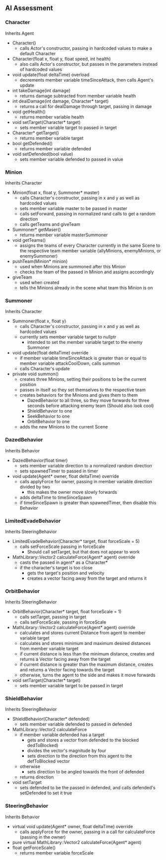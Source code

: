 AI Assessment
-------------

### Character
Inherits Agent
- Character()
  - calls Actor's constructor, passing in hardcoded values to make a default Character
- Character(float x, float y, float speed, int health)
  - also calls Actor's constructor, but passes in the parameters instead of hardcoded values
- void update(float deltaTime) overload
  - decrements member variable timeSinceAttack, then calls Agent's update
- int takeDamage(int damage)
  - returns damage subtracted from member variable health
- int dealDamage(int damage, Character* target)
  - returns a call for dealDamage through target, passing in damage
- void getHealth()
  - returns member variable health
- void setTarget(Character* target)
  - sets member variable target to passed in target
- Character* getTarget()
  - returns member variable target
- bool getDefended()
  - returns member variable defended
- void setDefended(bool value)
  - sets member variable defended to passed in value

### Minion
Inherits Character
- Minion(float x, float y, Summoner* master)
  - calls Character's constructor, passing in x and y as well as hardcoded values
  - sets member variable master to be passed in master
  - calls setForward, passing in normalized rand calls to get a random direction
  - calls getTeams and giveTeam
- Summoner* getMaser()
  - returns member variable masterSummoner
- void getTeams()
  - assigns the teams of every Character currently in the same Scene to the respective team member variable (allyMinions, enemyMinions, or enemySummoner)
- pushTeam(Minion* minion)
  - used when Minions are summoned after this Minion
  - checks the team of the passed in Minion and assigns accordingly
- giveTeam
  - used when created
  - tells the Minions already in the scene what team this Minion is on

### Summoner
Inherits Character
- Summoner(float x, float y)
  - calls Character's constructor, passing in x and y as well as hardcoded values
  - currently sets member variable target to nullptr
    - intended to set the member variable target to the enemy Summoner
- void update(float deltaTime) override
  - if member variable timeSinceAttack is greater than or equal to member variable attackCoolDown, calls summon
  - calls Character's update
- private void summon()
  - creates three Minions, setting their positions to be the current position
  - passes in itself so they set themselves to the respective team
  - creates behaviors for the Minions and gives them to them
    - DazedBehavior to all three, so they move forwards for three seconds before attacking enemy team (Should also look cool)
    - ShieldBehavior to one
    - SeekBehavior to one
    - OrbitBehavior to one
  - adds the new Minions to the current Scene

### DazedBehavior
Inherits Behavior
- DazedBehavior(float timer)
  - sets member variable direction to a normalized random direction
  - sets spawnedTimer to passed in timer
- void update(Agent* owner, float deltaTime) override
  - calls applyForce for owner, passing in member variable direction divided by two
    - this makes the owner move slowly forwards
  - adds deltaTime to timeSinceSpawn
  - if timeSinceSpawn is greater than spawnedTimer, then disable this Behavior

### LimitedEvadeBehavior
Inherits SteeringBehavior
- LimitedEvadeBehavior(Character* target, float forceScale = 5)
  - calls setForceScale passing in forceScale
    - Should call setTarget, but that does not appear to work
- MathLibrary::Vector2 calculateForce(Agent* agent) override
  - casts the passed in agent* as a Character*
  - if the character's target is too close
    - gets the target's position and velocity
    - creates a vector facing away from the target and returns it

### OrbitBehavior
Inherits SteeringBehavior
- OrbitBehavior(Character* target, float forceScale = 1)
  - calls setTarget, passing in target
  - calls setForceScale, passing in forceScale
- MathLibrary::Vector2 calculateForce(Agent* agent) override
  - calculates and stores current Distance from agent to member variable target
  - calculates and stores minimum and maximum desired distances from member variable target
  - if current distance is less than the minimum distance, creates and returns a Vector facing away from the target
  - if current distance is greater than the maximum distance, creates and returns a Vector facing towards the target
  - otherwise, turns the agent to the side and makes it move forwards
- void setTarget(Character* target)
  - sets member variable target to be passed in target

### ShieldBehavior
Inherits SteeringBehavior
- ShieldBehavior(Character* defended)
  - sets member variable defended to passed in defended
- MathLibrary::Vector2 calculateForce
  - if member variable defended has a target
    - gets and stores a vector from defended to the blocked dedToBlocked)
    - divides the vector's magnitude by four
    - sets direction to the direction from this agent to the defToBlocked vector
  - otherwise
    - sets direction to be angled towards the front of defended
  - returns direction
- void setTarget
  - sets defended to be the passed in defended, and calls defended's setDefended to set it true

### SteeringBehavior
Inherits Behavior
- virtual void update(Agent* owner, float deltaTime) override
  - calls applyForce for the owner, passing in a call for calculateForce (passing in the owner)
- pure virtual MathLibrary::Vector2 calculateForce(Agent* agent)
- float getForceScale()
  - returns member variable forceScale
    
